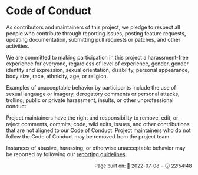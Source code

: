 # Code of Conduct

As contributors and maintainers of this project, we pledge to respect all people
who contribute through reporting issues, posting feature requests, updating
documentation, submitting pull requests or patches, and other activities.

We are committed to making participation in this project a harassment-free
experience for everyone, regardless of level of experience, gender, gender
identity and expression, sexual orientation, disability, personal appearance,
body size, race, ethnicity, age, or religion.

Examples of unacceptable behavior by participants include the use of sexual
language or imagery, derogatory comments or personal attacks, trolling, public
or private harassment, insults, or other unprofessional conduct.

Project maintainers have the right and responsibility to remove, edit, or reject
comments, commits, code, wiki edits, issues, and other contributions that are
not aligned to
our [Code of Conduct](https://software-carpentry.org/conduct/). Project
maintainers who do not follow the Code of Conduct may be removed from the
project team.

Instances of abusive, harassing, or otherwise unacceptable behavior may be
reported by following our [reporting guidelines](https://software-carpentry.org/CoC-reporting/).




<p style="text-align: right; font-size: small;">Page built on: 📆 2022-07-08 ‒ 🕢 22:54:48</p>
